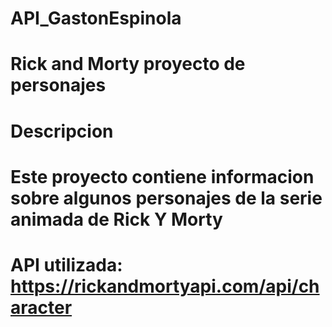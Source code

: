 # API_GastonEspinola
# Rick and Morty proyecto de personajes
# Descripcion
# Este proyecto contiene informacion sobre algunos personajes de la serie animada de Rick Y Morty
# API utilizada: https://rickandmortyapi.com/api/character